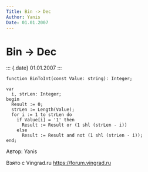```yaml
---
Title: Bin -> Dec
Author: Yanis
Date: 01.01.2007
---
```



Bin -> Dec
==========

::: {.date}
01.01.2007
:::

    function BinToInt(const Value: string): Integer;

    var
      i, strLen: Integer;
    begin
      Result := 0;
      strLen := Length(Value);
      for i := 1 to strLen do
        if Value[i] = '1' then
          Result := Result or (1 shl (strLen - i))
        else
          Result := Result and not (1 shl (strLen - i));
    end;
     

Автор: Yanis

Взято с Vingrad.ru <https://forum.vingrad.ru>
